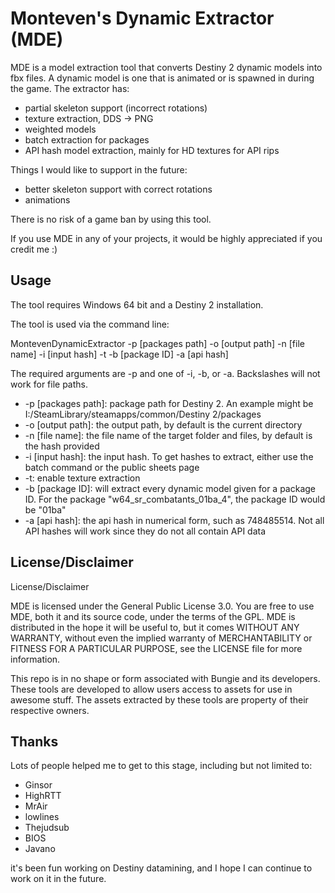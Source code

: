 # Monteven's Dynamic Extractor (MDE)

MDE is a model extraction tool that converts Destiny 2 dynamic models into fbx files. A dynamic model is one that is animated or is spawned in during the game.
The extractor has:
* partial skeleton support (incorrect rotations)
* texture extraction, DDS -> PNG
* weighted models
* batch extraction for packages
* API hash model extraction, mainly for HD textures for API rips

Things I would like to support in the future:
* better skeleton support with correct rotations
* animations

There is no risk of a game ban by using this tool.

If you use MDE in any of your projects, it would be highly appreciated if you credit me :)

## Usage

The tool requires Windows 64 bit and a Destiny 2 installation.

The tool is used via the command line:

MontevenDynamicExtractor -p [packages path] -o [output path] -n [file name] -i [input hash] -t -b [package ID] -a [api hash]

The required arguments are -p and one of -i, -b, or -a. Backslashes will not work for file paths.
* -p [packages path]: package path for Destiny 2. An example might be I:/SteamLibrary/steamapps/common/Destiny 2/packages
* -o [output path]: the output path, by default is the current directory
* -n [file name]: the file name of the target folder and files, by default is the hash provided
* -i [input hash]: the input hash. To get hashes to extract, either use the batch command or the public sheets page
* -t: enable texture extraction
* -b [package ID]: will extract every dynamic model given for a package ID. For the package "w64_sr_combatants_01ba_4", the package ID would be "01ba"
* -a [api hash]: the api hash in numerical form, such as 748485514. Not all API hashes will work since they do not all contain API data

## License/Disclaimer
License/Disclaimer

MDE is licensed under the General Public License 3.0. You are free to use MDE, both it and its source code, under the terms of the GPL. MDE is distributed in the hope it will be useful to, but it comes WITHOUT ANY WARRANTY, without even the implied warranty of MERCHANTABILITY or FITNESS FOR A PARTICULAR PURPOSE, see the LICENSE file for more information.

This repo is in no shape or form associated with Bungie and its developers. These tools are developed to allow users access to assets for use in awesome stuff. The assets extracted by these tools are property of their respective owners.

## Thanks
Lots of people helped me to get to this stage, including but not limited to:
* Ginsor
* HighRTT
* MrAir
* lowlines
* Thejudsub
* BIOS
* Javano

it's been fun working on Destiny datamining, and I hope I can continue to work on it in the future.